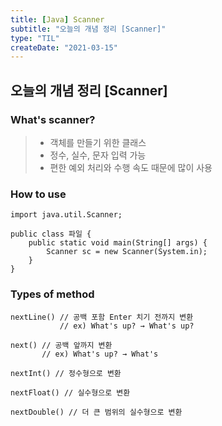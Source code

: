 ```yaml
---
title: [Java] Scanner
subtitle: "오늘의 개념 정리 [Scanner]"
type: "TIL"
createDate: "2021-03-15"
---
```


## 오늘의 개념 정리 [Scanner]

### What's scanner?

> - 객체를 만들기 위한 클래스
> - 정수, 실수, 문자 입력 가능
> - 편한 예외 처리와 수행 속도 때문에 많이 사용

### How to use

```
import java.util.Scanner;

public class 파일 {
    public static void main(String[] args) {
        Scanner sc = new Scanner(System.in);
    }
}
```

### Types of method

```
nextLine() // 공백 포함 Enter 치기 전까지 변환
           // ex) What's up? → What's up?
```

```
next() // 공백 앞까지 변환
       // ex) What's up? → What's
```

```
nextInt() // 정수형으로 변환
```

```
nextFloat() // 실수형으로 변환
```

```
nextDouble() // 더 큰 범위의 실수형으로 변환
```
